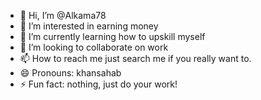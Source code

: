 - 👋 Hi, I’m @Alkama78
- 👀 I’m interested in earning money
- 🌱 I’m currently learning how to upskill myself
- 💞️ I’m looking to collaborate on work
- 📫 How to reach me just search me if you really want to.
- 😄 Pronouns: khansahab
- ⚡ Fun fact: nothing, just do your work!

<!---
Alkama78/Alkama78 is a ✨ special ✨ repository because its `README.md` (this file) appears on your GitHub profile.
You can click the Preview link to take a look at your changes.
--->
